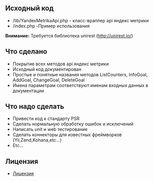 ## Исходный код
* /lib/YandexMetrikaApi.php - класс-враппер api яндекс метрики
* /index.php -Пример использования

**Внимание:** Требуется библиотека unirest (http://unirest.io/)

## Что сделано
* Покрытие всех методов api яндекс метрики
* Исходный код документирован
* Простые и понятные названия методов ListCounters, InfoGoal, AddGoal, ChangeGoal, DeleteGoal
* Имена параметрам соответствуют именам входных данных в документации

## Что надо сделать
* Привести код к стандарту PSR
* Сделать нормальную обработку ошибок и исключений
* Написать unit и web тестирование
* Сделать коннекторы для известных фреймворков (Yii,Zend,Kohana,etc...)
* Etc...

## Лицензия
* [Лицензия](https://github.com/webjeyros/YandexMetrikaApi/blob/master/LICENSE)


